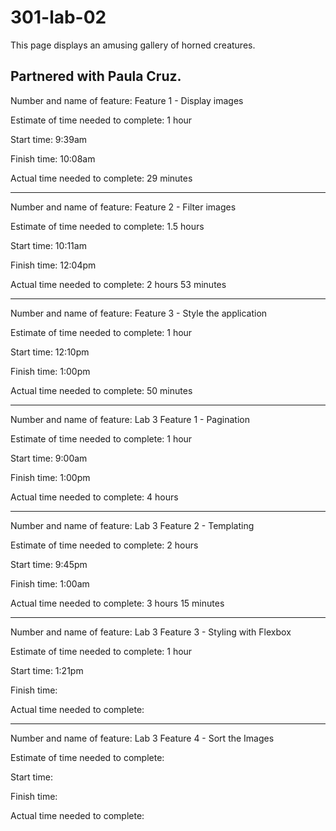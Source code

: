 # 301-lab-02

This page displays an amusing gallery of horned creatures. 

Partnered with Paula Cruz.
-------

Number and name of feature: Feature 1 - Display images

Estimate of time needed to complete: 1 hour

Start time: 9:39am

Finish time: 10:08am

Actual time needed to complete: 29 minutes

-------

Number and name of feature: Feature 2 - Filter images

Estimate of time needed to complete: 1.5 hours

Start time: 10:11am

Finish time: 12:04pm

Actual time needed to complete: 2 hours 53 minutes

-------

Number and name of feature: Feature 3 - Style the application

Estimate of time needed to complete: 1 hour

Start time: 12:10pm

Finish time: 1:00pm

Actual time needed to complete: 50 minutes

-------

Number and name of feature: Lab 3 Feature 1 - Pagination

Estimate of time needed to complete: 1 hour

Start time: 9:00am

Finish time: 1:00pm

Actual time needed to complete: 4 hours

-------

Number and name of feature: Lab 3 Feature 2 - Templating

Estimate of time needed to complete: 2 hours

Start time: 9:45pm

Finish time: 1:00am

Actual time needed to complete: 3 hours 15 minutes

-------

Number and name of feature: Lab 3 Feature 3 - Styling with Flexbox

Estimate of time needed to complete: 1 hour

Start time: 1:21pm

Finish time: 

Actual time needed to complete: 

-------

Number and name of feature: Lab 3 Feature 4 - Sort the Images

Estimate of time needed to complete: 

Start time: 

Finish time: 

Actual time needed to complete: 